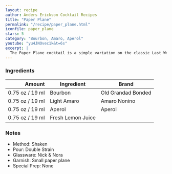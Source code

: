 ```yaml
---
layout: recipe
author: Anders Erickson Cocktail Recipes
title: "Paper Plane"
permalink: "/recipe/paper_plane.html"
iconfile: paper_plane
stars: 5
category: "Bourbon, Amaro, Aperol"
youtube: "yu4JNOvec1k&t=6s"
excerpt: |
  The Paper Plane cocktail is a simple variation on the classic Last Word. And it may be the best bourbon drink you may not have tried yet.
---
```


### Ingredients

|  Amount | Ingredient        | Brand              |
| ------: | ----------------- | ------------------ |
| 0.75 oz / 19 ml | Bourbon           | Old Grandad Bonded |
| 0.75 oz / 19 ml | Light Amaro       | Amaro Nonino       |
| 0.75 oz / 19 ml | Aperol            | Aperol             |
| 0.75 oz / 19 ml | Fresh Lemon Juice |

### Notes

- Method: Shaken
- Pour: Double Strain
- Glassware: Nick & Nora
- Garnish: Small paper plane
- Special Prep: None
